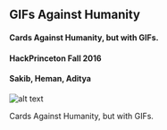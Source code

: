 ## GIFs Against Humanity
#### Cards Against Humanity, but with GIFs.
#### HackPrinceton Fall 2016
#### Sakib, Heman, Aditya

![alt text](http://i.imgur.com/ta05yUe.jpg "Don't you dare hover over me")

Cards Against Humanity, but with GIFs.
